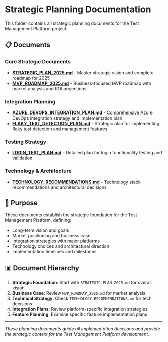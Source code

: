 # Strategic Planning Documentation

This folder contains all strategic planning documents for the Test Management Platform project.

## 📋 Documents

### Core Strategic Documents
- **[STRATEGIC_PLAN_2025.md](STRATEGIC_PLAN_2025.md)** - Master strategic vision and complete roadmap for 2025
- **[MVP_ROADMAP_2025.md](MVP_ROADMAP_2025.md)** - Business-focused MVP roadmap with market analysis and ROI projections

### Integration Planning
- **[AZURE_DEVOPS_INTEGRATION_PLAN.md](AZURE_DEVOPS_INTEGRATION_PLAN.md)** - Comprehensive Azure DevOps integration strategy and implementation plan
- **[FLAKY_TEST_DETECTION_PLAN.md](FLAKY_TEST_DETECTION_PLAN.md)** - Strategic plan for implementing flaky test detection and management features

### Testing Strategy
- **[LOGIN_TEST_PLAN.md](LOGIN_TEST_PLAN.md)** - Detailed plan for login functionality testing and validation

### Technology & Architecture
- **[TECHNOLOGY_RECOMMENDATIONS.md](TECHNOLOGY_RECOMMENDATIONS.md)** - Technology stack recommendations and architectural decisions

## 🎯 Purpose

These documents establish the strategic foundation for the Test Management Platform, defining:
- Long-term vision and goals
- Market positioning and business case
- Integration strategies with major platforms
- Technology choices and architectural direction
- Implementation timelines and milestones

## 📊 Document Hierarchy

1. **Strategic Foundation**: Start with `STRATEGIC_PLAN_2025.md` for overall vision
2. **Business Case**: Review `MVP_ROADMAP_2025.md` for market analysis
3. **Technical Strategy**: Check `TECHNOLOGY_RECOMMENDATIONS.md` for tech decisions
4. **Integration Plans**: Review platform-specific integration strategies
5. **Feature Planning**: Examine specific feature implementation plans

---

*These planning documents guide all implementation decisions and provide the strategic context for the Test Management Platform development.*
